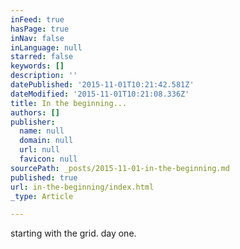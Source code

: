 ```yaml
---
inFeed: true
hasPage: true
inNav: false
inLanguage: null
starred: false
keywords: []
description: ''
datePublished: '2015-11-01T10:21:42.581Z'
dateModified: '2015-11-01T10:21:08.336Z'
title: In the beginning...
authors: []
publisher:
  name: null
  domain: null
  url: null
  favicon: null
sourcePath: _posts/2015-11-01-in-the-beginning.md
published: true
url: in-the-beginning/index.html
_type: Article

---
```

starting with the grid. day one.